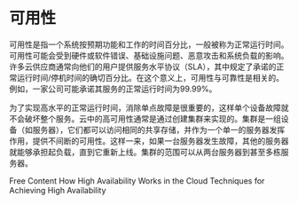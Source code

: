 # 可用性

可用性是指一个系统按预期功能和工作的时间百分比，一般被称为正常运行时间。可用性可能会受到硬件或软件错误、基础设施问题、恶意攻击和系统负载的影响。许多云供应商通常向他们的用户提供服务水平协议（SLA），其中规定了承诺的正常运行时间/停机时间的确切百分比。在这个意义上，可用性与可靠性是相关的。例如，一家公司可能承诺其服务的正常运行时间为99.99%。

为了实现高水平的正常运行时间，消除单点故障是很重要的，这样单个设备故障就不会破坏整个服务。云中的高可用性通常是通过创建集群来实现的。集群是一组设备（如服务器），它们都可以访问相同的共享存储，并作为一个单一的服务器发挥作用，提供不间断的可用性。这样一来，如果一台服务器发生故障，其他的服务器就能够承担起负载，直到它重新上线。集群的范围可以从两台服务器到甚至多栋服务器。


<ResourceGroupTitle>Free Content</ResourceGroupTitle>
<BadgeLink badgeText='Course' colorScheme='green' href='https://codster.io/en/blog/high-availability-in-the-cloud/'>How High Availability Works in the Cloud</BadgeLink>
<BadgeLink badgeText='Course' colorScheme='green' href='https://www.sqlservercentral.com/articles/cloud-computing-basics-achieving-high-availability-2'>Techniques for Achieving High Availability</BadgeLink>
